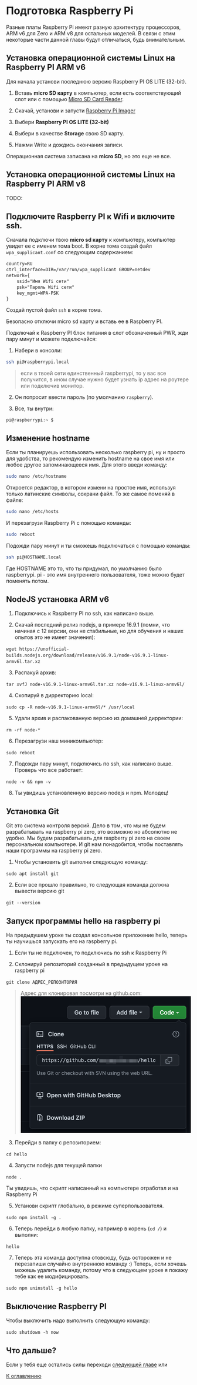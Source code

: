 # Подготовка Raspberry Pi

Разные платы Raspberry Pi имеют разную архитектуру процессоров, ARM v6 для Zero и ARM v8 для остальных моделей. В связи с этим некоторые части данной главы будут отличаться, будь внимательным.

## Установка операционной системы Linux на Raspberry PI ARM v6

Для начала установи последнюю версию Raspberry PI OS LITE (32-bit).

1. Вставь **micro SD карту** в компьютер, если есть соответствующий слот или с помощью [Micro SD Card Reader](https://aliexpress.ru/item/1005002256132372.html).

2. Скачай, установи и запусти [Raspberry Pi Imager](https://www.raspberrypi.org/software/)

3. Выбери **Raspberry PI OS LITE (32-bit)**

4. Выбери в качестве **Storage** свою SD карту.

5. Нажми Write и дождись окончания записи.

Операционная система записана на **micro SD**, но это еще не все.

## Установка операционной системы Linux на Raspberry PI ARM v8

TODO:

## Подключите Raspberry PI к Wifi и включите ssh.

Сначала подключи твою **micro sd карту** к компьютеру, компьютер увидет ее с именем тома boot. В корне тома создай файл `wpa_supplicant.conf` со следующим содержанием:
```
country=RU
ctrl_interface=DIR=/var/run/wpa_supplicant GROUP=netdev
network={
    ssid="Имя Wifi сети"
    psk="Пароль Wifi сети"
    key_mgmt=WPA-PSK
}
```

Создай пустой файл `ssh` в корне тома.

Безопасно отключи micro sd карту и вставь ее в Raspberry PI.

Подключай к Raspberry PI блок питания в слот обозначенный PWR, жди пару минут и можете подключайся:

1. Набери в консоли:

```sh
ssh pi@raspberrypi.local
```

> если в твоей сети единственный raspberrypi, то у вас все получится, в ином случае нужно будет узнать ip адрес на роутере или подключив монитор.

2. Он попросит ввести пароль (по умолчанию `raspberry`).

3. Все, ты внутри:

```
pi@raspberrypi:~ $
```

## Изменение hostname

Если ты планируешь использовать несколько raspberry pi, ну и просто для удобства, то рекомендую изменить hostname на свое имя или любое другое запоминающееся имя. Для этого введи команду:

```sh
sudo nano /etc/hostname
```

Откроется редактор, в котором измени на простое имя, используя только латинские символы, сохрани файл. То же самое поменяй в файле:

```sh
sudo nano /etc/hosts
```

И перезагрузи Raspberry Pi с помощью команды:

```sh
sudo reboot
```

Подожди пару минут и ты сможешь подключаться с помощью команды:

```sh
ssh pi@HOSTNAME.local
```

Где HOSTNAME это то, что ты придумал, по умолчанию было raspberrypi. pi - это имя внутреннего пользователя, тоже можно будет поменять потом.

## NodeJS установка ARM v6

1. Подключись к Raspberry PI по ssh, как написано выше.

2. Скачай последний релиз nodejs, в примере 16.9.1 (помни, что начиная с 12 версии, они не стабильные, но для обучения и наших опытов это не имеет значения):

`wget https://unofficial-builds.nodejs.org/download/release/v16.9.1/node-v16.9.1-linux-armv6l.tar.xz`

3. Распакуй архив:

`tar xvfJ node-v16.9.1-linux-armv6l.tar.xz node-v16.9.1-linux-armv6l/`

4. Скопируй в дирректорию local:

`sudo cp -R node-v16.9.1-linux-armv6l/* /usr/local`

5. Удали архив и распакованную версию из домашней дирректории:

`rm -rf node-*`

6. Перезагрузи наш миникомпьютер:

`sudo reboot`

7. Подожди пару минут, подключись по ssh, как написано выше. Проверь что все работает:

`node -v && npm -v`

8. Ты увидишь установленную версию nodejs и npm. Молодец!

## Установка Git

Git это система контроля версий. Дело в том, что мы не будем разрабатывать на raspberry pi zero, это возможно но абсолютно не удобно. Мы будем разрабатывать для raspberry pi zero на своем персональном компьютере. И git нам понадобится, чтобы поставлять наши программы на raspberry pi zero.

1. Чтобы установить git выполни следующую команду:

`sudo apt install git`

2. Если все прошло правильно, то следующая команда должна вывести версию git

`git --version`

## Запуск программы hello на raspberry pi

На предыдушем уроке ты создал консольное приложение hello, теперь ты научишься запускать его на raspberry pi.

1. Если ты не подключен, то подключись по ssh к Raspberry Pi

2. Склонируй репозиторий созданный в предыдущем уроке на raspberry pi

`git clone АДРЕС_РЕПОЗИТОРИЯ`

> Адрес для клонировая посмотри на github.com:
![Скопировать адрес](003/repository-address.png)

3. Перейди в папку с репозиторием:

`cd hello`

4. Запусти nodejs для текущей папки

`node .`

Ты увидишь, что скрипт написанный на компьютере отработал и на Raspberry Pi

5. Установи скрипт глобально, в режиме суперпользователя.

`sudo npm install -g .`

6. Теперь перейди в любую папку, например в корень (`cd /`) и выполни:

`hello`

7. Теперь эта команда доступна отовсюду, будь осторожен и не перезапиши случайно внутреннюю команду :) Теперь, если хочешь можешь удалить команду, потому что в следующем уроке я покажу тебе как ее модифицировать.

`sudo npm uninstall -g hello`

## Выключение Raspberry PI

Чтобы выключить надо выполнить следующую команду:

`sudo shutdown -h now`

## Что дальше?

Если у тебя еще остались силы переходи [следующей главе](004-console-args.md) или

[К оглавлению](../index.md)
